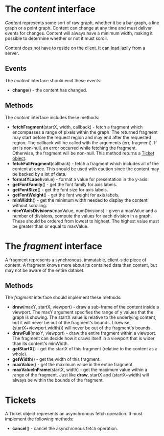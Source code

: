 # The *content* interface

*Content* represents some sort of raw graph, whether it be a bar graph, a line graph or a point graph. Content can change at any time and must deliver events for changes. Content will always have a minimum width, making it possible to determine whether or not it must scroll.

Content does not have to reside on the client. It can load lazily from a server.

## Events

The *content* interface should emit these events:

 * **change**() - the content has changed.

## Methods

The *content* interface includes these methods:

 * **fetchFragment**(startX, width, callback) - fetch a fragment which encompasses a range of pixels within the graph. The returned fragment may start before the request region and may end after the requested region. The callback will be called with the arguments (err, fragment). If err is non-null, an error occurred while fetching the fragment. Otherwise, the fragment will be non-null. This method returns a [Ticket object](#ticket-object).
 * **fetchFullFragment**(callback) - fetch a fragment which includes all of the content at once. This should be used with caution since the content may be backed by a lot of data.
 * **formatYLabel**(value) - format a value for presentation in the y-axis.
 * **getFontFamily**() - get the font family for axis labels.
 * **getFontSize**() - get the font size for axis labels.
 * **getFontWeight**() - get the font weight for axis labels.
 * **minWidth**() - get the minimum width needed to display the content without scrolling.
 * **niceYAxisDivisions**(maxValue, numDivisions) - given a maxValue and a number of divisions, compute the values for each division in a graph. These should be ordered from lowest to highest. The highest value must be greater than or equal to maxValue.

# The *fragment* interface

A fragment represents a synchronous, immutable, client-side piece of content. A fragment knows more about its contained data than content, but may not be aware of the entire dataset.

## Methods

The *fragment* interface should implement these methods:

 * **draw**(maxY, startX, viewport) - draw a sub-frame of the content inside a viewport. The maxY argument specifies the range of y values that the graph is showing. The startX value is relative to the underlying content, but it will never be out of the fragment's bounds. Likewise, (startX+viewport.width()) will never be out of the fragment's bounds.
 * **drawFull**(maxY, viewport) - draw the entire fragment within a viewport. The fragment can decide how it draws itself in a viewport that is wider than its content's minWidth.
 * **getStartX**() - get the startX of this fragment (relative to the content as a whole).
 * **getWidth**() - get the width of this fragment.
 * **maxValue**() - get the maximum value in the entire fragment.
 * **maxValueInFrame**(startX, width) - get the maximum value within a range of the fragment. Just like **draw**, startX and (startX+width) will always be within the bounds of the fragment.

<a name="ticket-object"></a>
# Tickets

A Ticket object represents an asynchronous fetch operation. It must implement the following methods:

 * **cancel**() - cancel the asynchronous fetch operation.
